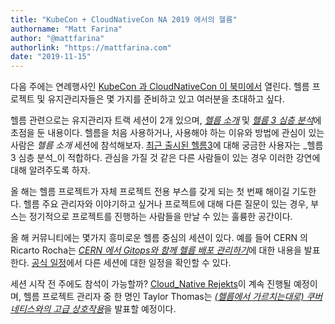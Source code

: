 ```yaml
---
title: "KubeCon + CloudNativeCon NA 2019 에서의 헬름"
authorname: "Matt Farina"
author: "@mattfarina"
authorlink: "https://mattfarina.com"
date: "2019-11-15"
---
```


다음 주에는 연례행사인 [KubeCon 과 CloudNativeCon 이 북미에서](https://events19.linuxfoundation.org/events/kubecon-cloudnativecon-north-america-2019/) 열린다.
헬름 프로젝트 및 유지관리자들은 몇 가지를 준비하고 있고 여러분을 초대하고 싶다.

헬름 관련으로는 유지관리자 트랙 세션이 2개 있으며, [_헬름 소개_](https://sched.co/UajI) 및 [_헬름 3 심층 분석_](https://sched.co/Uagg)에 초점을 둔 내용이다.
헬름을 처음 사용하거나, 사용해야 하는 이유와 방법에 관심이 있는 사람은 _헬름 소개_ 세션에 참석해보자.
[최근 출시된 헬름3](https://helm.sh/blog/helm-3-released/)에 대해 궁금한 사용자는 _헬름 3 심층 분석_이 적합하다.
관심을 가질 것 같은 다른 사람들이 있는 경우 이러한 강연에 대해 알려주도록 하자.

올 해는 헬름 프로젝트가 자체 프로젝트 전용 부스를 갖게 되는 첫 번째 해이길 기도한다.
헬름 주요 관리자와 이야기하고 싶거나 프로젝트에 대해 다른 질문이 있는 경우,
부스는 정기적으로 프로젝트를 진행하는 사람들을 만날 수 있는 훌륭한 공간이다.

올 해 커뮤니티에는 몇가지 흥미로운 헬름 중심의 세션이 있다.
예를 들어 CERN 의 Ricarto Rocha는 [_CERN 에서 Gitops와 함께 헬름 배포 관리하기_](https://sched.co/UabD)에 대한 내용을 발표한다.
[공식 일정](https://events19.linuxfoundation.org/events/kubecon-cloudnativecon-north-america-2019/schedule/)에서
다른 세션에 대한 일정을 확인할 수 있다.

세션 시작 전 주에도 참석이 가능할까?
[Cloud_Native Rejekts](https://cloud-native.rejekts.io/)이 계속 진행될 예정이며,
헬름 프로젝트 관리자 중 한 명인 Taylor Thomas는 [_(헬름에서 가르치는대로) 쿠버네티스와의 고급 상호작용_](https://cfp.cloud-native.rejekts.io/cloud-native-rejekts-na-2019/talk/SQ9DWX/)을 발표할 예정이다.
